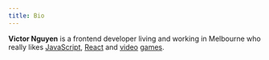```yaml
---
title: Bio
---
```


**Victor Nguyen** is a frontend developer living and working in Melbourne who
really likes
[JavaScript](https://developer.mozilla.org/en-US/docs/Web/JavaScript),
[React](https://reactjs.org) and [video](https://www.monsterhunterworld.com
"doot doot!") [games](https://www.sekirothegame.com "Hesitation is defeat").
